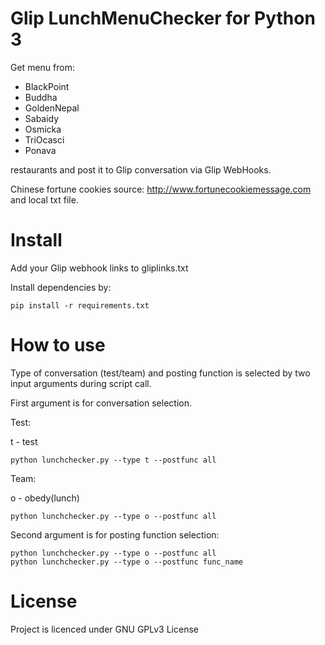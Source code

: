 # Glip LunchMenuChecker for Python 3

Get menu from:
- BlackPoint
- Buddha
- GoldenNepal
- Sabaidy
- Osmicka
- TriOcasci
- Ponava

restaurants and post it to Glip conversation via Glip WebHooks.

Chinese fortune cookies source: http://www.fortunecookiemessage.com and local txt file.

# Install

Add your Glip webhook links to gliplinks.txt

Install dependencies by:
```
pip install -r requirements.txt
```

# How to use

Type of conversation (test/team) and posting function is selected by two input arguments during script call.

First argument is for conversation selection.

Test:

t - test
```
python lunchchecker.py --type t --postfunc all
```

Team:

o - obedy(lunch)
```
python lunchchecker.py --type o --postfunc all
```
Second argument is for posting function selection:

```
python lunchchecker.py --type o --postfunc all
python lunchchecker.py --type o --postfunc func_name
```

# License
Project is licenced under GNU GPLv3 License
